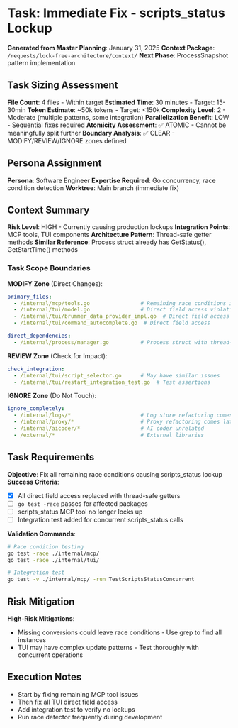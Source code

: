 # Task: Immediate Fix - scripts_status Lockup
**Generated from Master Planning**: January 31, 2025
**Context Package**: `/requests/lock-free-architecture/context/`
**Next Phase**: ProcessSnapshot pattern implementation

## Task Sizing Assessment
**File Count**: 4 files - Within target
**Estimated Time**: 30 minutes - Target: 15-30min
**Token Estimate**: ~50k tokens - Target: <150k
**Complexity Level**: 2 - Moderate (multiple patterns, some integration)
**Parallelization Benefit**: LOW - Sequential fixes required
**Atomicity Assessment**: ✅ ATOMIC - Cannot be meaningfully split further
**Boundary Analysis**: ✅ CLEAR - MODIFY/REVIEW/IGNORE zones defined

## Persona Assignment
**Persona**: Software Engineer
**Expertise Required**: Go concurrency, race condition detection
**Worktree**: Main branch (immediate fix)

## Context Summary
**Risk Level**: HIGH - Currently causing production lockups
**Integration Points**: MCP tools, TUI components
**Architecture Pattern**: Thread-safe getter methods
**Similar Reference**: Process struct already has GetStatus(), GetStartTime() methods

### Task Scope Boundaries
**MODIFY Zone** (Direct Changes):
```yaml
primary_files:
  - /internal/mcp/tools.go                # Remaining race conditions in streaming handlers
  - /internal/tui/model.go                # Direct field access violations
  - /internal/tui/brummer_data_provider_impl.go  # Direct field access
  - /internal/tui/command_autocomplete.go  # Direct field access

direct_dependencies:
  - /internal/process/manager.go          # Process struct with thread-safe getters
```

**REVIEW Zone** (Check for Impact):
```yaml
check_integration:
  - /internal/tui/script_selector.go      # May have similar issues
  - /internal/tui/restart_integration_test.go  # Test assertions
```

**IGNORE Zone** (Do Not Touch):
```yaml
ignore_completely:
  - /internal/logs/*                      # Log store refactoring comes later
  - /internal/proxy/*                     # Proxy refactoring comes later
  - /internal/aicoder/*                   # AI coder unrelated
  - /external/*                           # External libraries
```

## Task Requirements
**Objective**: Fix all remaining race conditions causing scripts_status lockup
**Success Criteria**:
- [x] All direct field access replaced with thread-safe getters
- [ ] `go test -race` passes for affected packages
- [ ] scripts_status MCP tool no longer locks up
- [ ] Integration test added for concurrent scripts_status calls

**Validation Commands**:
```bash
# Race condition testing
go test -race ./internal/mcp/
go test -race ./internal/tui/

# Integration test
go test -v ./internal/mcp/ -run TestScriptsStatusConcurrent
```

## Risk Mitigation
**High-Risk Mitigations**:
- Missing conversions could leave race conditions - Use grep to find all instances
- TUI may have complex update patterns - Test thoroughly with concurrent operations

## Execution Notes
- Start by fixing remaining MCP tool issues
- Then fix all TUI direct field access
- Add integration test to verify no lockups
- Run race detector frequently during development